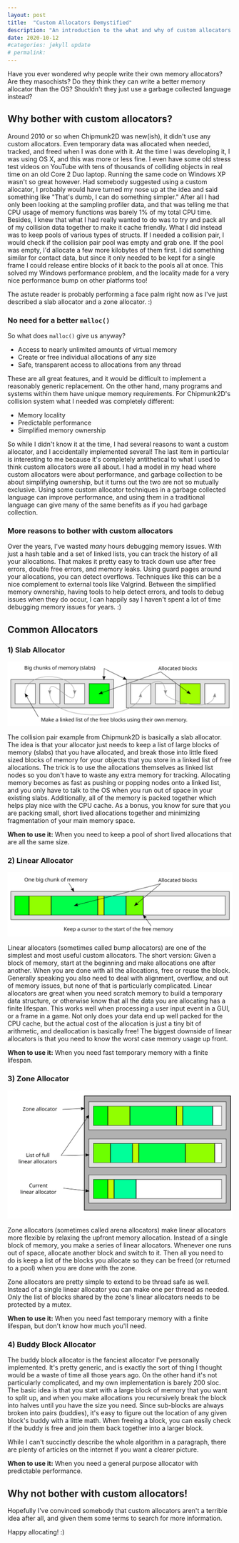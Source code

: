 ```yaml
---
layout: post
title:  "Custom Allocators Demystified"
description: "An introduction to the what and why of custom allocators."
date: 2020-10-12
#categories: jekyll update
# permalink: 
---
```


Have you ever wondered why people write their own memory allocators? Are they masochists? Do they think they can write a better memory allocator than the OS? Shouldn't they just use a garbage collected language instead?

## Why bother with custom allocators?

Around 2010 or so when Chipmunk2D was new(ish), it didn't use any custom allocators. Even temporary data was allocated when needed, tracked, and freed when I was done with it. At the time I was developing it, I was using OS X, and this was more or less fine. I even have some old stress test videos on YouTube with tens of thousands of colliding objects in real time on an old Core 2 Duo laptop. Running the same code on Windows XP wasn't so great however. Had somebody suggested using a custom allocator, I probably would have turned my nose up at the idea and said something like "That's dumb, I can do something simpler." After all I had only been looking at the sampling profiler data, and that was telling me that CPU usage of memory functions was barely 1% of my total CPU time. Besides, I knew that what I had really wanted to do was to try and pack all of my collision data together to make it cache friendly. What I did instead was to keep pools of various types of structs. If I needed a collision pair, I would check if the collision pair pool was empty and grab one. If the pool was empty, I'd allocate a few more kilobytes of them first. I did something similar for contact data, but since it only needed to be kept for a single frame I could release entire blocks of it back to the pools all at once. This solved my Windows performance problem, and the locality made for a very nice performance bump on other platforms too!

The astute reader is probably performing a face palm right now as I've just described a slab allocator and a zone allocator. :)

### No need for a better `malloc()`

So what does `malloc()` give us anyway?

* Access to nearly unlimited amounts of virtual memory
* Create or free individual allocations of any size
* Safe, transparent access to allocations from any thread

These are all great features, and it would be difficult to implement a reasonably generic replacement. On the other hand, many programs and systems within them have unique memory requirements. For Chipmunk2D's collision system what I needed was completely different:

* Memory locality
* Predictable performance
* Simplified memory ownership

So while I didn't know it at the time, I had several reasons to want a custom allocator, and I accidentally implemented several! The last item in particular is interesting to me because it's completely antithetical to what I used to think custom allocators were all about. I had a model in my head where custom allocators were about performance, and garbage collection to be about simplifying ownership, but it turns out the two are not so mutually exclusive. Using some custom allocator techniques in a garbage collected language can improve performance, and using them in a traditional language can give many of the same benefits as if you had garbage collection.

### More reasons to bother with custom allocators

Over the years, I've wasted _many_ hours debugging memory issues. With just a hash table and a set of linked lists, you can track the history of all your allocations. That makes it pretty easy to track down use after free errors, double free errors, and memory leaks. Using guard pages around your allocations, you can detect overflows. Techniques like this can be a nice complement to external tools like Valgrind. Between the simplified memory ownership, having tools to help detect errors, and tools to debug issues when they do occur, I can happily say I haven't spent a lot of time debugging memory issues for years. :)

## Common Allocators

### 1) Slab Allocator

![Slab Allocator Diagram](/images/SlabAllocator.svg)

The collision pair example from Chipmunk2D is basically a slab allocator. The idea is that your allocator just needs to keep a list of large blocks of memory (slabs) that you have allocated, and break those into little fixed sized blocks of memory for your objects that you store in a linked list of free allocations. The trick is to use the allocations themselves as linked list nodes so you don't have to waste any extra memory for tracking. Allocating memory becomes as fast as pushing or popping nodes onto a linked list, and you only have to talk to the OS when you run out of space in your existing slabs. Additionally, all of the memory is packed together which helps play nice with the CPU cache. As a bonus, you know for sure that you are packing small, short lived allocations together and minimizing fragmentation of your main memory space.

**When to use it:** When you need to keep a pool of short lived allocations that are all the same size.

### 2) Linear Allocator

![Linear Allocator Diagram](/images/LinearAllocator.svg)

Linear allocators (sometimes called bump allocators) are one of the simplest and most useful custom allocators. The short version: Given a block of memory, start at the beginning and make allocations one after another. When you are done with all the allocations, free or reuse the block. Generally speaking you also need to deal with alignment, overflow, and out of memory issues, but none of that is particularly complicated. Linear allocators are great when you need scratch memory to build a temporary data structure, or otherwise know that all the data you are allocating has a finite lifespan. This works well when processing a user input event in a GUI, or a frame in a game. Not only does your data end up well packed for the CPU cache, but the actual cost of the allocation is just a tiny bit of arithmetic, and deallocation is basically free! The biggest downside of linear allocators is that you need to know the worst case memory usage up front.

**When to use it:** When you need fast temporary memory with a finite lifespan.

### 3) Zone Allocator

![Zone Allocator Diagram](/images/ZoneAllocator.svg)

Zone allocators (sometimes called arena allocators) make linear allocators more flexible by relaxing the upfront memory allocation. Instead of a single block of memory, you make a series of linear allocators. Whenever one runs out of space, allocate another block and switch to it. Then all you need to do is keep a list of the blocks you allocate so they can be freed (or returned to a pool) when you are done with the zone.

Zone allocators are pretty simple to extend to be thread safe as well. Instead of a single linear allocator you can make one per thread as needed. Only the list of blocks shared by the zone's linear allocators needs to be protected by a mutex.

**When to use it:** When you need fast temporary memory with a finite lifespan, but don't know how much you'll need.

### 4) Buddy Block Allocator

The buddy block allocator is the fanciest allocator I've personally implemented. It's pretty generic, and is exactly the sort of thing I thought would be a waste of time all those years ago. On the other hand it's not particularly complicated, and my own implementation is barely 200 sloc. The basic idea is that you start with a large block of memory that you want to split up, and when you make allocations you recursively break the block into halves until you have the size you need. Since sub-blocks are always broken into pairs (buddies), it's easy to figure out the location of any given block's buddy with a little math. When freeing a block, you can easily check if the buddy is free and join them back together into a larger block.

While I can't succinctly describe the whole algorithm in a paragraph, there are plenty of articles on the internet if you want a clearer picture.

**When to use it:** When you need a general purpose allocator with predictable performance.

## Why not bother with custom allocators!

Hopefully I've convinced somebody that custom allocators aren't a terrible idea after all, and given them some terms to search for more information.

Happy allocating! :)
